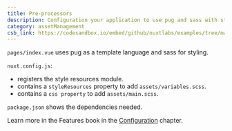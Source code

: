 ```yaml
---
title: Pre-processors
description: Configuration your application to use pug and sass with style resources to easily add variables to all components.
category: assetManagement
csb_link: https://codesandbox.io/embed/github/nuxtlabs/examples/tree/master/asset-management/pre-processors?fontsize=14&hidenavigation=1&theme=dark&view=editor
---
```


<example-intro></example-intro>

`pages/index.vue` uses pug as a template language and sass for styling.

`nuxt.config.js`:

- registers the style resources module.
- contains a `styleResources` property to add `assets/variables.scss`.
- contains a `css property` to add `assets/main.scss`.

`package.json` shows the dependencies needed.

<base-alert type="next">

Learn more in the Features book in the [Configuration](/docs/2.x/features/configuration#pre-processors) chapter.

</base-alert>

<code-sandbox :src="csb_link"></code-sandbox>
